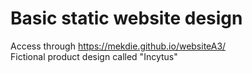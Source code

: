 # Basic static website design 
Access through https://mekdie.github.io/websiteA3/ <br>
Fictional product design called "Incytus"

